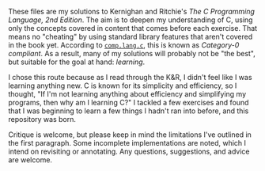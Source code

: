 These files are my solutions to Kernighan and Ritchie's *The C Programming
Language, 2nd Edition*. The aim is to deepen my understanding of C, using only
the concepts covered in content that comes before each exercise. That means
no "cheating" by using standard library features that aren't covered in the
book yet. According to [`comp.lang.c`][clc], this is known as *Category-0
compliant*. As a result, many of my solutions will probably not be "the best",
but suitable for the goal at hand: *learning*.

I chose this route because as I read through the K&R, I didn't feel like I
was learning anything new. C is known for its simplicity and efficiency, so
I thought, "If I'm not learning anything about efficiency and simplifying
my programs, then why am I learning C?" I tackled a few exercises and found
that I was beginning to learn a few things I hadn't ran into before, and this
repository was born.

Critique is welcome, but please keep in mind the limitations I've outlined in
the first paragraph. Some incomplete implementations are noted, which I intend
on revisiting or annotating. Any questions, suggestions, and advice are welcome.

[clc]: http://clc-wiki.net/wiki/K%26R2_solutions:Ancillary:Category_numbers
